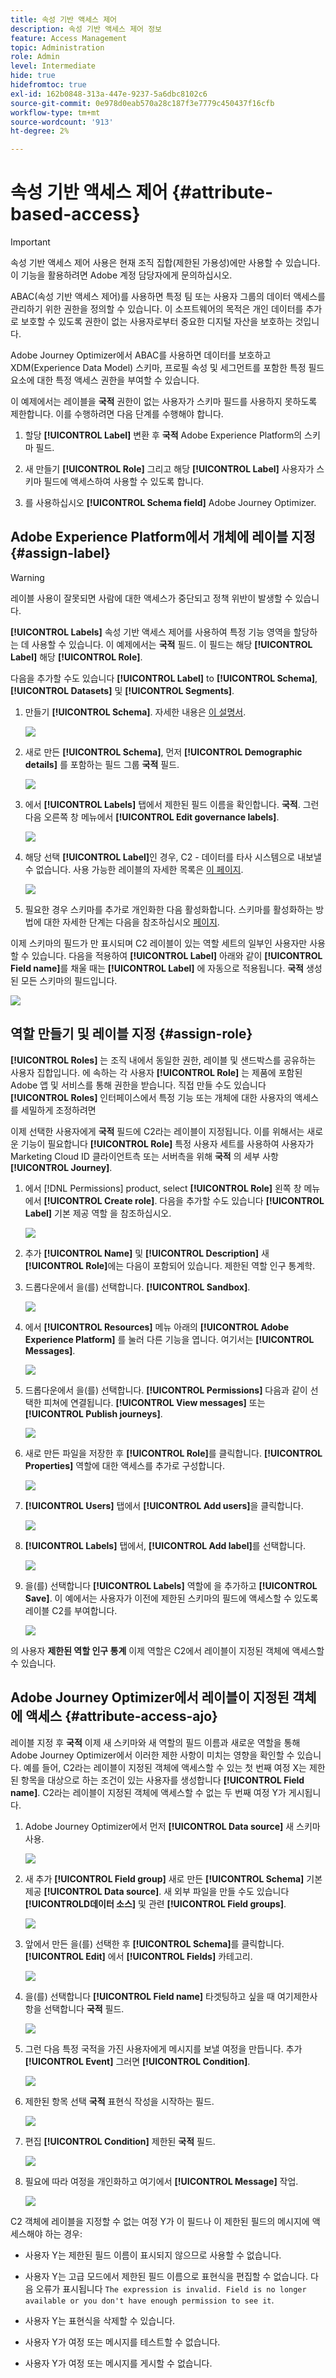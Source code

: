 ```yaml
---
title: 속성 기반 액세스 제어
description: 속성 기반 액세스 제어 정보
feature: Access Management
topic: Administration
role: Admin
level: Intermediate
hide: true
hidefromtoc: true
exl-id: 162b0848-313a-447e-9237-5a6dbc8102c6
source-git-commit: 0e978d0eab570a28c187f3e7779c450437f16cfb
workflow-type: tm+mt
source-wordcount: '913'
ht-degree: 2%

---
```


# 속성 기반 액세스 제어 {#attribute-based-access}

>[!IMPORTANT]
>
>속성 기반 액세스 제어 사용은 현재 조직 집합(제한된 가용성)에만 사용할 수 있습니다. 이 기능을 활용하려면 Adobe 계정 담당자에게 문의하십시오.

ABAC(속성 기반 액세스 제어)를 사용하면 특정 팀 또는 사용자 그룹의 데이터 액세스를 관리하기 위한 권한을 정의할 수 있습니다. 이 소프트웨어의 목적은 개인 데이터를 추가로 보호할 수 있도록 권한이 없는 사용자로부터 중요한 디지털 자산을 보호하는 것입니다.

Adobe Journey Optimizer에서 ABAC를 사용하면 데이터를 보호하고 XDM(Experience Data Model) 스키마, 프로필 속성 및 세그먼트를 포함한 특정 필드 요소에 대한 특정 액세스 권한을 부여할 수 있습니다.

<!--For a more detailed list of the terminology used with ABAC, refer to Adobe Experience Platform documentation.-->

이 예제에서는 레이블을 **국적** 권한이 없는 사용자가 스키마 필드를 사용하지 못하도록 제한합니다. 이를 수행하려면 다음 단계를 수행해야 합니다.

1. 할당  **[!UICONTROL Label]** 변환 후 **국적** Adobe Experience Platform의 스키마 필드.

2. 새 만들기  **[!UICONTROL Role]** 그리고 해당  **[!UICONTROL Label]** 사용자가 스키마 필드에 액세스하여 사용할 수 있도록 합니다.

3. 를 사용하십시오  **[!UICONTROL Schema field]** Adobe Journey Optimizer.

## Adobe Experience Platform에서 개체에 레이블 지정 {#assign-label}

>[!WARNING]
>
>레이블 사용이 잘못되면 사람에 대한 액세스가 중단되고 정책 위반이 발생할 수 있습니다.

**[!UICONTROL Labels]** 속성 기반 액세스 제어를 사용하여 특정 기능 영역을 할당하는 데 사용할 수 있습니다.
이 예제에서는 **국적** 필드. 이 필드는 해당 **[!UICONTROL Label]** 해당  **[!UICONTROL Role]**.

다음을 추가할 수도 있습니다  **[!UICONTROL Label]** to  **[!UICONTROL Schema]**,  **[!UICONTROL Datasets]** 및  **[!UICONTROL Segments]**.

1. 만들기 **[!UICONTROL Schema]**. 자세한 내용은 [이 설명서](https://experienceleague.adobe.com/docs/experience-platform/xdm/schema/composition.html?lang=ko-KR).

   ![](assets/label_1.png)

1. 새로 만든 **[!UICONTROL Schema]**, 먼저 **[!UICONTROL Demographic details]** 를 포함하는 필드 그룹 **국적** 필드.

   ![](assets/label_2.png)

1. 에서 **[!UICONTROL Labels]** 탭에서 제한된 필드 이름을 확인합니다. **국적**. 그런 다음 오른쪽 창 메뉴에서 **[!UICONTROL Edit governance labels]**.

   ![](assets/label_3.png)

1. 해당 선택 **[!UICONTROL Label]**&#x200B;인 경우, C2 - 데이터를 타사 시스템으로 내보낼 수 없습니다. 사용 가능한 레이블의 자세한 목록은 [이 페이지](https://experienceleague.adobe.com/docs/experience-platform/data-governance/labels/reference.html#contract-labels).

   ![](assets/label_4.png)

1. 필요한 경우 스키마를 추가로 개인화한 다음 활성화합니다. 스키마를 활성화하는 방법에 대한 자세한 단계는 다음을 참조하십시오 [페이지](https://experienceleague.adobe.com/docs/experience-platform/xdm/ui/resources/schemas.html#profile).

이제 스키마의 필드가 만 표시되며 C2 레이블이 있는 역할 세트의 일부인 사용자만 사용할 수 있습니다.
다음을 적용하여 **[!UICONTROL Label]** 아래와 같이 **[!UICONTROL Field name]**&#x200B;를 채울 때는 **[!UICONTROL Label]** 에 자동으로 적용됩니다. **국적** 생성된 모든 스키마의 필드입니다.

![](assets/label_5.png)

## 역할 만들기 및 레이블 지정 {#assign-role}

**[!UICONTROL Roles]** 는 조직 내에서 동일한 권한, 레이블 및 샌드박스를 공유하는 사용자 집합입니다. 에 속하는 각 사용자 **[!UICONTROL Role]** 는 제품에 포함된 Adobe 앱 및 서비스를 통해 권한을 받습니다.
직접 만들 수도 있습니다 **[!UICONTROL Roles]** 인터페이스에서 특정 기능 또는 개체에 대한 사용자의 액세스를 세밀하게 조정하려면

이제 선택한 사용자에게 **국적** 필드에 C2라는 레이블이 지정됩니다. 이를 위해서는 새로운 기능이 필요합니다 **[!UICONTROL Role]** 특정 사용자 세트를 사용하여 사용자가 Marketing Cloud ID 클라이언트측 또는 서버측을 위해 **국적** 의 세부 사항 **[!UICONTROL Journey]**.

1. 에서 [!DNL Permissions] product, select **[!UICONTROL Role]** 왼쪽 창 메뉴에서 **[!UICONTROL Create role]**. 다음을 추가할 수도 있습니다 **[!UICONTROL Label]** 기본 제공 역할 을 참조하십시오.

   ![](assets/role_1.png)

1. 추가 **[!UICONTROL Name]** 및 **[!UICONTROL Description]** 새 **[!UICONTROL Role]**&#x200B;에는 다음이 포함되어 있습니다. 제한된 역할 인구 통계학.

1. 드롭다운에서 을(를) 선택합니다. **[!UICONTROL Sandbox]**.

   ![](assets/role_2.png)

1. 에서 **[!UICONTROL Resources]** 메뉴 아래의 **[!UICONTROL Adobe Experience Platform]** 를 눌러 다른 기능을 엽니다. 여기서는 **[!UICONTROL Messages]**.

   ![](assets/role_3.png)

1. 드롭다운에서 을(를) 선택합니다. **[!UICONTROL Permissions]** 다음과 같이 선택한 피쳐에 연결됩니다. **[!UICONTROL View messages]** 또는 **[!UICONTROL Publish journeys]**.

   ![](assets/role_6.png)

1. 새로 만든 파일을 저장한 후 **[!UICONTROL Role]**&#x200B;를 클릭합니다. **[!UICONTROL Properties]** 역할에 대한 액세스를 추가로 구성합니다.

   ![](assets/role_7.png)

1. **[!UICONTROL Users]** 탭에서 **[!UICONTROL Add users]**&#x200B;을 클릭합니다.

   ![](assets/role_8.png)

1. **[!UICONTROL Labels]** 탭에서, **[!UICONTROL Add label]**&#x200B;를 선택합니다.

   ![](assets/role_9.png)

1. 을(를) 선택합니다 **[!UICONTROL Labels]** 역할에 을 추가하고 **[!UICONTROL Save]**. 이 예에서는 사용자가 이전에 제한된 스키마의 필드에 액세스할 수 있도록 레이블 C2를 부여합니다.

   ![](assets/role_4.png)

의 사용자 **제한된 역할 인구 통계** 이제 역할은 C2에서 레이블이 지정된 객체에 액세스할 수 있습니다.

## Adobe Journey Optimizer에서 레이블이 지정된 객체에 액세스 {#attribute-access-ajo}

레이블 지정 후 **국적** 이제 새 스키마와 새 역할의 필드 이름과 새로운 역할을 통해 Adobe Journey Optimizer에서 이러한 제한 사항이 미치는 영향을 확인할 수 있습니다.
예를 들어, C2라는 레이블이 지정된 객체에 액세스할 수 있는 첫 번째 여정 X는 제한된 항목을 대상으로 하는 조건이 있는 사용자를 생성합니다 **[!UICONTROL Field name]**. C2라는 레이블이 지정된 객체에 액세스할 수 없는 두 번째 여정 Y가 게시됩니다.

1. Adobe Journey Optimizer에서 먼저 **[!UICONTROL Data source]** 새 스키마 사용.

   ![](assets/journey_1.png)

1. 새 추가 **[!UICONTROL Field group]** 새로 만든 **[!UICONTROL Schema]** 기본 제공 **[!UICONTROL Data source]**. 새 외부 파일을 만들 수도 있습니다 **[!UICONTROLD데이터 소스]** 및 관련 **[!UICONTROL Field groups]**.

   ![](assets/journey_2.png)

1. 앞에서 만든 을(를) 선택한 후 **[!UICONTROL Schema]**&#x200B;를 클릭합니다. **[!UICONTROL Edit]** 에서 **[!UICONTROL Fields]** 카테고리.

   ![](assets/journey_3.png)

1. 을(를) 선택합니다 **[!UICONTROL Field name]** 타겟팅하고 싶을 때 여기제한사항을 선택합니다 **국적** 필드.

   ![](assets/journey_4.png)

1. 그런 다음 특정 국적을 가진 사용자에게 메시지를 보낼 여정을 만듭니다. 추가 **[!UICONTROL Event]** 그러면 **[!UICONTROL Condition]**.

   ![](assets/journey_5.png)

1. 제한된 항목 선택 **국적** 표현식 작성을 시작하는 필드.

   ![](assets/journey_6.png)

1. 편집 **[!UICONTROL Condition]** 제한된 **국적** 필드.

   ![](assets/journey_7.png)

1. 필요에 따라 여정을 개인화하고 여기에서 **[!UICONTROL Message]** 작업.

   ![](assets/journey_8.png)

C2 객체에 레이블을 지정할 수 없는 여정 Y가 이 필드나 이 제한된 필드의 메시지에 액세스해야 하는 경우:

* 사용자 Y는 제한된 필드 이름이 표시되지 않으므로 사용할 수 없습니다.

* 사용자 Y는 고급 모드에서 제한된 필드 이름으로 표현식을 편집할 수 없습니다. 다음 오류가 표시됩니다 `The expression is invalid. Field is no longer available or you don't have enough permission to see it`.

* 사용자 Y는 표현식을 삭제할 수 있습니다.

* 사용자 Y가 여정 또는 메시지를 테스트할 수 없습니다.

* 사용자 Y가 여정 또는 메시지를 게시할 수 없습니다.
